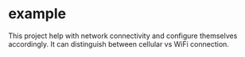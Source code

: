 # example

This project help with network connectivity and configure themselves accordingly. It can distinguish between cellular vs WiFi connection.
